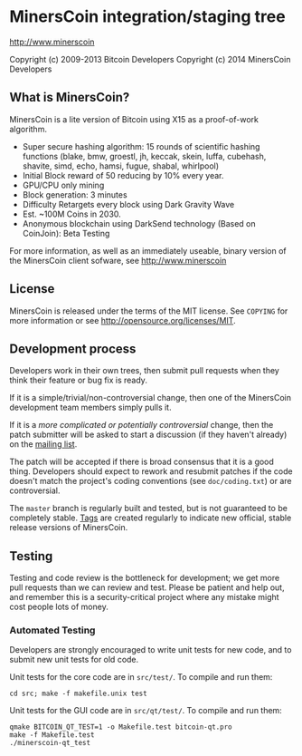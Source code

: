 MinersCoin integration/staging tree
================================

http://www.minerscoin

Copyright (c) 2009-2013 Bitcoin Developers
Copyright (c) 2014 MinersCoin Developers

What is MinersCoin?
----------------

MinersCoin is a lite version of Bitcoin using X15 as a proof-of-work algorithm.
 - Super secure hashing algorithm: 15 rounds of scientific hashing functions (blake, bmw, groestl, jh, keccak, skein, luffa, cubehash, shavite, simd, echo, hamsi, fugue, shabal, whirlpool)
 - Initial Block reward of 50 reducing by 10% every year.
 - GPU/CPU only mining
 - Block generation: 3 minutes
 - Difficulty Retargets every block using Dark Gravity Wave
 - Est. ~100M Coins in 2030.
 - Anonymous blockchain using DarkSend technology (Based on CoinJoin): Beta Testing

For more information, as well as an immediately useable, binary version of
the MinersCoin client sofware, see http://www.minerscoin

License
-------

MinersCoin is released under the terms of the MIT license. See `COPYING` for more
information or see http://opensource.org/licenses/MIT.

Development process
-------------------

Developers work in their own trees, then submit pull requests when they think
their feature or bug fix is ready.

If it is a simple/trivial/non-controversial change, then one of the MinersCoin
development team members simply pulls it.

If it is a *more complicated or potentially controversial* change, then the patch
submitter will be asked to start a discussion (if they haven't already) on the
[mailing list](http://sourceforge.net/mailarchive/forum.php?forum_name=bitcoin-development).

The patch will be accepted if there is broad consensus that it is a good thing.
Developers should expect to rework and resubmit patches if the code doesn't
match the project's coding conventions (see `doc/coding.txt`) or are
controversial.

The `master` branch is regularly built and tested, but is not guaranteed to be
completely stable. [Tags](https://github.com/bitcoin/bitcoin/tags) are created
regularly to indicate new official, stable release versions of MinersCoin.

Testing
-------

Testing and code review is the bottleneck for development; we get more pull
requests than we can review and test. Please be patient and help out, and
remember this is a security-critical project where any mistake might cost people
lots of money.

### Automated Testing

Developers are strongly encouraged to write unit tests for new code, and to
submit new unit tests for old code.

Unit tests for the core code are in `src/test/`. To compile and run them:

    cd src; make -f makefile.unix test

Unit tests for the GUI code are in `src/qt/test/`. To compile and run them:

    qmake BITCOIN_QT_TEST=1 -o Makefile.test bitcoin-qt.pro
    make -f Makefile.test
    ./minerscoin-qt_test

